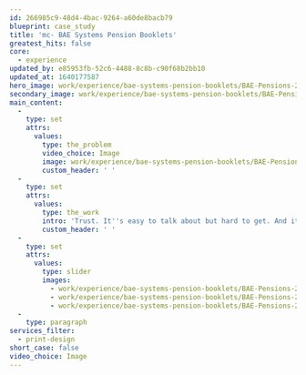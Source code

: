 ```yaml
---
id: 266985c9-48d4-4bac-9264-a60de8bacb79
blueprint: case_study
title: 'mc- BAE Systems Pension Booklets'
greatest_hits: false
core:
  - experience
updated_by: e85953fb-52c6-4488-8c8b-c90f68b2bb10
updated_at: 1640177587
hero_image: work/experience/bae-systems-pension-booklets/BAE-Pensions-20-Experience-Full-Image-1360x768.5.jpg
secondary_image: work/experience/bae-systems-pension-booklets/BAE-Pensions-20-Experience-Secondary-Image-896x597.jpg
main_content:
  -
    type: set
    attrs:
      values:
        type: the_problem
        video_choice: Image
        image: work/experience/bae-systems-pension-booklets/BAE-Pensions-20-Experience-Large-927x522.jpg
        custom_header: ' '
  -
    type: set
    attrs:
      values:
        type: the_work
        intro: 'Trust. It''s easy to talk about but hard to get. And it''s something we definitely have from our friends at BAE Systems. We''ve been overseeing the management and design of Pensions Booklets for thousands of BAE Systems’ retired pension scheme members for years now. We work to a strict schedule to deliver over 200,000 copies of informative newsletters, some of which travel all around the world. A chunk of work goes into making each one – and we love the scale of the project and the responsibility that comes with it.'
        custom_header: ' '
  -
    type: set
    attrs:
      values:
        type: slider
        images:
          - work/experience/bae-systems-pension-booklets/BAE-Pensions-20-Experience-Small-740x416.25-1.jpg
          - work/experience/bae-systems-pension-booklets/BAE-Pensions-20-Experience-Small-740x416.25-2.jpg
          - work/experience/bae-systems-pension-booklets/BAE-Pensions-20-Experience-Small-740x416.25-3.jpg
  -
    type: paragraph
services_filter:
  - print-design
short_case: false
video_choice: Image
---
```

